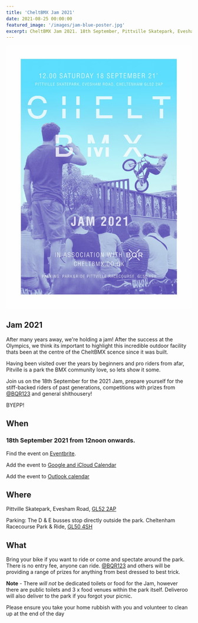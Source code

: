 ```yaml
---
title: 'CheltBMX Jam 2021'
date: 2021-08-25 00:00:00
featured_image: '/images/jam-blue-poster.jpg'
excerpt: CheltBMX Jam 2021. 18th September, Pittville Skatepark, Evesham Road, GL52 2AP
---
```


![](/images/jam-blue-poster.jpg)

## Jam 2021

After many years away, we're holding a jam! After the success at the Olympics, we think its important to highlight this incredible outdoor facility thats been at the centre of the CheltBMX scence since it was built. 

Having been visited over the years by beginners and pro riders from afar, Pitville is a park the BMX community love, so lets show it some.

Join us on the 18th September for the 2021 Jam, prepare yourself for the stiff-backed riders of past generations, competitions with prizes from [@BQR123](https://www.instagram.com/bqr123/?hl=en) and general shithousery!

BYEPP!

## When

### 18th September 2021 from 12noon onwards.

Find the event on [Eventbrite](https://www.eventbrite.co.uk/e/cheltbmx-jam-2021-tickets-168394122353?utm_campaign=post_publish&utm_medium=email&utm_source=eventbrite&utm_content=shortLinkNewEmail).

Add the event to [Google and iCloud Calendar](https://calendar.google.com/calendar/render?action=TEMPLATE&dates=20210918T110000Z%2F20210918T190000Z&details=Saturday%2018th%20September%202021%20from%2012noon%20onwards.%0A%0AWhere%0APittville%20Skatepark%2C%20Evesham%20Road%2C%20%20Cheltenham%20%28GL52%202AP%29%0AParking%3A%20The%20D%20%26%20E%20busses%20stop%20directly%20outside%20the%20park.%20Cheltenham%20Racecourse%20Park%20%26%20Ride%2C%20%28GL50%204SH%29%0A%0AWhat%0ABring%20your%20bike%20if%20you%20want%20to%20ride%20or%20come%20and%20spectate%20around%20the%20park.%20There%20is%20no%20entry%20fee%2C%20anyone%20can%20ride.%20BQR123%20and%20others%20will%20be%20providing%20a%20range%20of%20prizes%20for%20anything%20from%20best%20dressed%20to%20best%20trick.%20%0A%0ANote%20%20-%20There%20will%20not%20be%20dedicated%20toilets%20or%20food%20for%20the%20Jam%2C%20however%20there%20is%20public%20toilets%20and%203%20x%20food%20venues%20within%20the%20park%20itself.%20%0A%0ADeliveroo%20will%20also%20deliver%20to%20the%20park%20if%20you%20forgot%20your%20picnic.%0A%0A%28Please%20ensure%20you%20take%20your%20rubbish%20home%20with%20you%29%0A%0A&location=Pittville%20Skatepark%2C%20Evesham%20Road%2C%20GL52%202AP&text=CheltBMX%20Jam%202021)

Add the event to [Outlook calendar](https://outlook.live.com/calendar/0/deeplink/compose?body=Saturday%2018th%20September%202021%20from%2012noon%20onwards.%0A%0AWhere%0APittville%20Skatepark%2C%20Evesham%20Road%2C%20%20Cheltenham%20%28GL52%202AP%29%0AParking%3A%20The%20D%20%26%20E%20busses%20stop%20directly%20outside%20the%20park.%20Cheltenham%20Racecourse%20Park%20%26%20Ride%2C%20%28GL50%204SH%29%0A%0AWhat%0ABring%20your%20bike%20if%20you%20want%20to%20ride%20or%20come%20and%20spectate%20around%20the%20park.%20There%20is%20no%20entry%20fee%2C%20anyone%20can%20ride.%20BQR123%20and%20others%20will%20be%20providing%20a%20range%20of%20prizes%20for%20anything%20from%20best%20dressed%20to%20best%20trick.%20%0A%0ANote%20%20-%20There%20will%20not%20be%20dedicated%20toilets%20or%20food%20for%20the%20Jam%2C%20however%20there%20is%20public%20toilets%20and%203%20x%20food%20venues%20within%20the%20park%20itself.%20%0A%0ADeliveroo%20will%20also%20deliver%20to%20the%20park%20if%20you%20forgot%20your%20picnic.%0A%0A%28Please%20ensure%20you%20take%20your%20rubbish%20home%20with%20you%29%0A%0A&enddt=2021-09-18T19%3A00%3A00%2B00%3A00&location=Pittville%20Skatepark%2C%20Evesham%20Road%2C%20GL52%202AP&path=%2Fcalendar%2Faction%2Fcompose&rru=addevent&startdt=2021-09-18T11%3A00%3A00%2B00%3A00&subject=CheltBMX%20Jam%202021)

## Where

Pittville Skatepark, Evesham Road, [GL52 2AP](https://www.google.com/maps/place/Skatepark+Cheltenham/@51.910564,-2.0703861,15z/data=!4m2!3m1!1s0x0:0x494b6c66ebcaa67f?sa=X&ved=2ahUKEwj_wuSx1MvyAhXICewKHVScAiUQ_BIwHnoECFwQBQ)

Parking: The D & E busses stop directly outside the park. Cheltenham Racecourse Park & Ride, [GL50 4SH](https://www.google.com/maps/place/Racecourse+Park+%26+Ride/@51.9045741,-2.1167638,14z/data=!4m9!1m2!2m1!1spark+and+ride+racecourse+cheltenham!3m5!1s0x0:0x5f95b79b25178474!8m2!3d51.915861!4d-2.0675375!15sCiNwYXJrIGFuZCByaWRlIHJhY2Vjb3Vyc2UgY2hlbHRlbmhhbVolIiNwYXJrIGFuZCByaWRlIHJhY2Vjb3Vyc2UgY2hlbHRlbmhhbZIBF2xvZ2ljYWxfdHJhbnNpdF9zdGF0aW9umgEjQ2haRFNVaE5NRzluUzBWSlEwRm5TVU54ZEV0cGJsaDNFQUU)

## What

Bring your bike if you want to ride or come and spectate around the park. There is no entry fee, anyone can ride. [@BQR123](https://www.instagram.com/bqr123/?hl=en) and others will be providing a range of prizes for anything from best dressed to best trick. 

**Note** - There *will not* be dedicated toilets or food for the Jam, however there are public toilets and 3 x food venues within the park itself. Deliveroo will also deliver to the park if you forgot your picnic. 

Please ensure you take your home rubbish with you and volunteer to clean up at the end of the day



